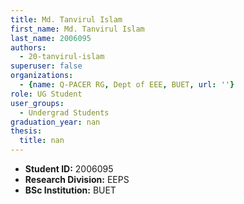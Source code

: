 ```yaml
---
title: Md. Tanvirul Islam
first_name: Md. Tanvirul Islam
last_name: 2006095
authors:
  - 20-tanvirul-islam
superuser: false
organizations:
  - {name: Q-PACER RG, Dept of EEE, BUET, url: ''}
role: UG Student
user_groups:
  - Undergrad Students
graduation_year: nan
thesis:
  title: nan
---
```


* **Student ID:** 2006095
* **Research Division:** EEPS
* **BSc Institution:** BUET

